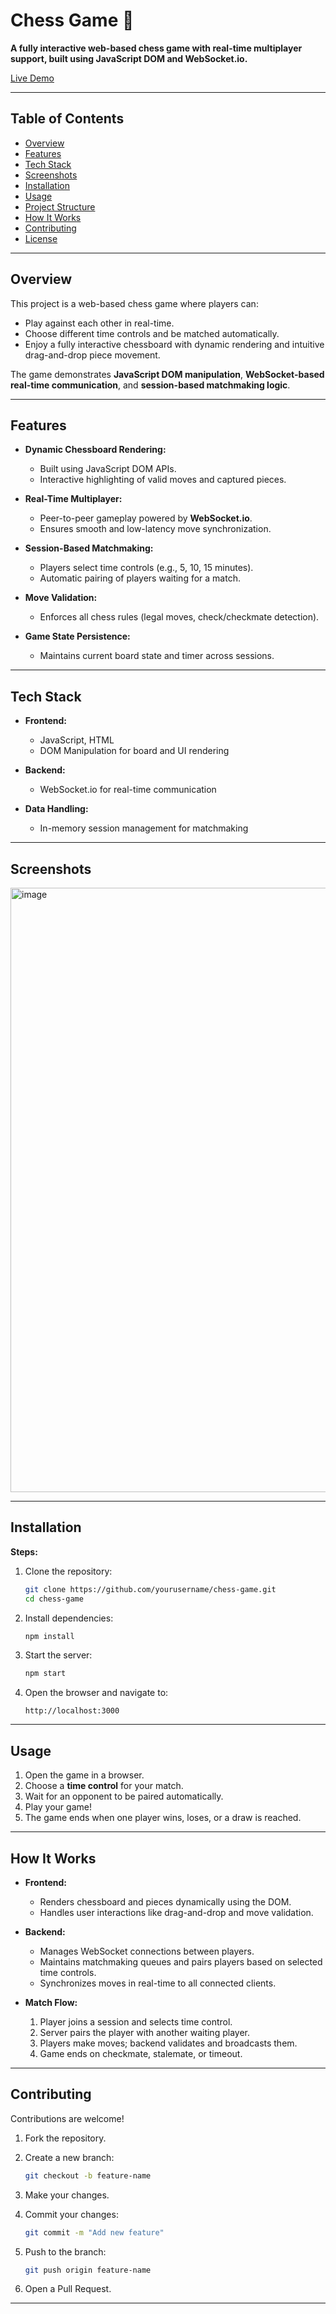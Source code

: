 
# Chess Game 🎯

**A fully interactive web-based chess game with real-time multiplayer support, built using JavaScript DOM and WebSocket.io.**

[Live Demo](#https://chess-multiplayer-xi.vercel.app/) 

---

## Table of Contents

* [Overview](#overview)
* [Features](#features)
* [Tech Stack](#tech-stack)
* [Screenshots](#screenshots)
* [Installation](#installation)
* [Usage](#usage)
* [Project Structure](#project-structure)
* [How It Works](#how-it-works)
* [Contributing](#contributing)
* [License](#license)

---

## Overview

This project is a web-based chess game where players can:

* Play against each other in real-time.
* Choose different time controls and be matched automatically.
* Enjoy a fully interactive chessboard with dynamic rendering and intuitive drag-and-drop piece movement.

The game demonstrates **JavaScript DOM manipulation**, **WebSocket-based real-time communication**, and **session-based matchmaking logic**.

---

## Features

* **Dynamic Chessboard Rendering:**

  * Built using JavaScript DOM APIs.
  * Interactive highlighting of valid moves and captured pieces.
* **Real-Time Multiplayer:**

  * Peer-to-peer gameplay powered by **WebSocket.io**.
  * Ensures smooth and low-latency move synchronization.
* **Session-Based Matchmaking:**

  * Players select time controls (e.g., 5, 10, 15 minutes).
  * Automatic pairing of players waiting for a match.
* **Move Validation:**

  * Enforces all chess rules (legal moves, check/checkmate detection).
* **Game State Persistence:**

  * Maintains current board state and timer across sessions.

---

## Tech Stack

* **Frontend:**

  * JavaScript, HTML
  * DOM Manipulation for board and UI rendering
* **Backend:**
  
  * WebSocket.io for real-time communication
* **Data Handling:**

  * In-memory session management for matchmaking

---

## Screenshots

<img width="1914" height="967" alt="image" src="https://github.com/user-attachments/assets/eff419df-37c6-4592-aa04-6d6bd57affd8" />


---

## Installation

**Steps:**

1. Clone the repository:

   ```bash
   git clone https://github.com/yourusername/chess-game.git
   cd chess-game
   ```
2. Install dependencies:

   ```bash
   npm install
   ```
3. Start the server:

   ```bash
   npm start
   ```
4. Open the browser and navigate to:

   ```
   http://localhost:3000
   ```

---

## Usage

1. Open the game in a browser.
2. Choose a **time control** for your match.
3. Wait for an opponent to be paired automatically.
4. Play your game!
5. The game ends when one player wins, loses, or a draw is reached.

---

## How It Works

* **Frontend:**

  * Renders chessboard and pieces dynamically using the DOM.
  * Handles user interactions like drag-and-drop and move validation.
* **Backend:**

  * Manages WebSocket connections between players.
  * Maintains matchmaking queues and pairs players based on selected time controls.
  * Synchronizes moves in real-time to all connected clients.
* **Match Flow:**

  1. Player joins a session and selects time control.
  2. Server pairs the player with another waiting player.
  3. Players make moves; backend validates and broadcasts them.
  4. Game ends on checkmate, stalemate, or timeout.

---

## Contributing

Contributions are welcome!

1. Fork the repository.
2. Create a new branch:

   ```bash
   git checkout -b feature-name
   ```
3. Make your changes.
4. Commit your changes:

   ```bash
   git commit -m "Add new feature"
   ```
5. Push to the branch:

   ```bash
   git push origin feature-name
   ```
6. Open a Pull Request.

---

